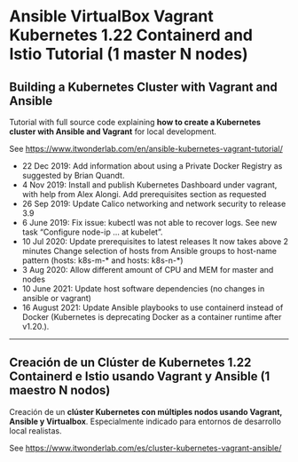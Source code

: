 # Ansible VirtualBox Vagrant Kubernetes 1.22 Containerd and Istio Tutorial (1 master N nodes)
## Building a Kubernetes Cluster with Vagrant and Ansible

Tutorial with full source code explaining **how to create a Kubernetes cluster with Ansible and Vagrant** for local development.

See https://www.itwonderlab.com/en/ansible-kubernetes-vagrant-tutorial/

* 22 Dec 2019: Add information about using a Private Docker Registry as suggested by Brian Quandt.
* 4 Nov 2019: Install and publish Kubernetes Dashboard under vagrant, with help from Alex Alongi. Add prerequisites section as requested
* 26 Sep 2019: Update Calico networking and network security to release 3.9
* 6 June 2019: Fix issue: kubectl was not able to recover logs. See new task “Configure node-ip … at kubelet”.
* 10 Jul 2020:
        Update prerequisites to latest releases
        It now takes above 2 minutes
        Change selection of hosts from Ansible groups to host-name pattern (hosts: k8s-m-* and hosts: k8s-n-*)
* 3 Aug 2020: Allow different amount of CPU and MEM for master and nodes
* 10 June 2021: Update host software dependencies (no changes in ansible or vagrant)
* 16 August 2021: Update Ansible playbooks to use containerd instead of Docker (Kubernetes is deprecating Docker as a container runtime after v1.20.). 


------------------

## Creación de un Clúster de Kubernetes 1.22 Containerd e Istio usando Vagrant y Ansible (1 maestro N nodos)

Creación de un **clúster Kubernetes con múltiples nodos usando Vagrant, Ansible y Virtualbox**. Especialmente indicado para entornos de desarrollo local realistas.

See https://www.itwonderlab.com/es/cluster-kubernetes-vagrant-ansible/
